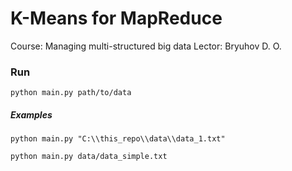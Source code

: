 # K-Means for MapReduce

Course: Managing multi-structured big data
Lector: Bryuhov D. O.

### Run

```shell
python main.py path/to/data
```

##### Examples

```shell
python main.py "C:\\this_repo\\data\\data_1.txt"
```

```shell
python main.py data/data_simple.txt
```
